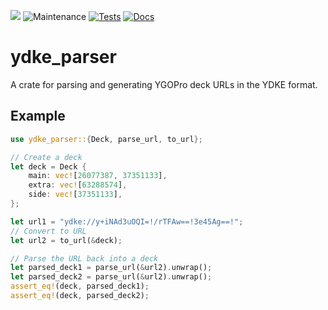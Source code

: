 [![](https://img.shields.io/crates/v/ydke_parser.svg)](https://crates.io/crates/ydke_parser)
![Maintenance](https://img.shields.io/badge/maintenance-activly--developed-brightgreen.svg)
[![Tests](https://img.shields.io/github/actions/workflow/status/Satellaa/ydke_parser/miri.yml)](https://github.com/Satellaa/ydke_parser/actions)
[![Docs](https://docs.rs/ydke_parser/badge.svg)](https://docs.rs/ydke_parser)

# ydke_parser

A crate for parsing and generating YGOPro deck URLs in the YDKE format.

## Example

```rust
use ydke_parser::{Deck, parse_url, to_url};

// Create a deck
let deck = Deck {
    main: vec![26077387, 37351133],
    extra: vec![63288574],
    side: vec![37351133],
};

let url1 = "ydke://y+iNAd3uOQI=!/rTFAw==!3e45Ag==!";
// Convert to URL
let url2 = to_url(&deck);

// Parse the URL back into a deck
let parsed_deck1 = parse_url(&url2).unwrap();
let parsed_deck2 = parse_url(&url2).unwrap();
assert_eq!(deck, parsed_deck1);
assert_eq!(deck, parsed_deck2);
```

